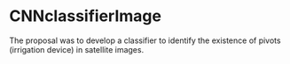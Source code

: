 # CNNclassifierImage
The proposal was to develop a classifier to identify the existence of pivots (irrigation device) in satellite images.
